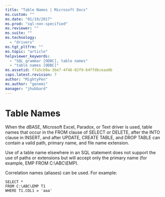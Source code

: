 ```yaml
---
title: "Table Names | Microsoft Docs"
ms.custom: ""
ms.date: "01/19/2017"
ms.prod: "sql-non-specified"
ms.reviewer: ""
ms.suite: ""
ms.technology: 
  - "drivers"
ms.tgt_pltfrm: ""
ms.topic: "article"
helpviewer_keywords: 
  - "SQL grammar [ODBC], table names"
  - "table names [ODBC]"
ms.assetid: f7a5cb0a-3be7-4f46-82f9-64ffdbceaa9b
caps.latest.revision: 7
author: "MightyPen"
ms.author: "genemi"
manager: "jhubbard"
---
```

# Table Names
When the dBASE, Microsoft Excel, Paradox, or Text driver is used, table names that occur in the FROM clause of SELECT or DELETE, after the INTO clause in INSERT, and after UPDATE, CREATE TABLE, and DROP TABLE can contain a valid path, primary name, and file name extension.  
  
 Use of a table name elsewhere in an SQL statement does not support the use of paths or extensions but will accept only the primary name (for example, EMP FROM C:\ABC\EMP).  
  
 Correlation names (aliases) can be used. For example:  
  
```  
SELECT *    
FROM C:\ABC\EMP T1    
WHERE T1.COL1 = 'aaa'  
```